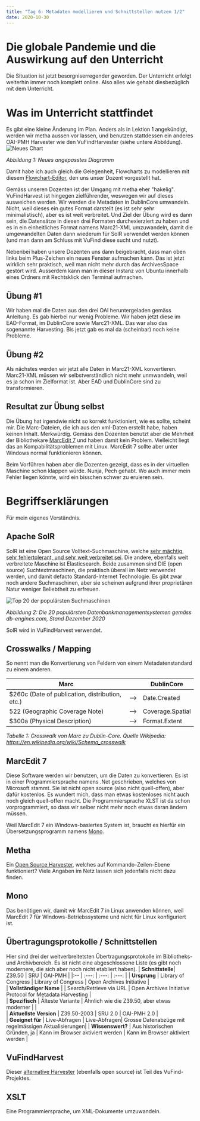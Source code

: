```yaml
---
title: "Tag 6: Metadaten modellieren und Schnittstellen nutzen 1/2"
date: 2020-10-30
---
```

# Die globale Pandemie und die Auswirkung auf den Unterricht
Die Situation ist jetzt besorgniserregender geworden. 
Der Unterricht erfolgt weiterhin immer noch komplett online. Also alles wie gehabt diesbezüglich mit dem Unterricht. 

# Was im Unterricht stattfindet
Es gibt eine kleine Änderung im Plan. 
Anders als in Lektion 1 angekündigt, werden wir metha aussen vor lassen, und benutzen stattdessen ein anderes OAI-PMH Harvester wie den VuFindHarvester (siehe untere Abbildung).   
![Neues Chart](https://raw.githubusercontent.com/charleswinkler/charleswinkler.github.io/master/_images/mermaid-diagram-20201223173923.png)

_Abbildung 1: Neues angepasstes Diagramm_

Damit habe ich auch gleich die Gelegenheit, Flowcharts zu modellieren mit diesem [Flowchart-Editor](https://felixlohmeier.de/dla/systemarchitektur.html), den uns unser Dozent vorgestellt hat. 

Gemäss unseren Dozenten ist der Umgang mit metha eher "hakelig". VuFindHarvest ist hingegen zielführender, weswegen wir auf dieses ausweichen werden. Wir werden die Metadaten in DublinCore umwandeln. Nicht, weil dieses ein gutes Format darstellt (es ist sehr sehr minimalistisch), aber es ist weit verbreitet. Und Ziel der Übung wird es dann sein, die Datensätze in diesen drei Formaten durchexierziert zu haben und es in ein einheitliches Format namens Marc21-XML umzuwandeln, damit die umgewandelten Daten dann wiederum für SolR verwendet werden können (und man dann am Schluss mit VuFind diese sucht und nutzt). 

Nebenbei haben unsere Dozenten uns dann beigebracht, dass man  oben links beim Plus-Zeichen ein neues Fenster aufmachen kann. Das ist jetzt wirklich sehr praktisch, weil man nicht mehr durch das ArchivesSpace gestört wird. Ausserdem kann man in dieser Instanz von Ubuntu innerhalb eines Ordners mit Rechtsklick den Terminal aufmachen. 

## Übung #1
Wir haben mal die Daten aus den drei OAI heruntergeladen gemäss Anleitung. Es gab hierbei nur wenig Probleme. Wir haben jetzt diese im EAD-Format, im DublinCore sowie Marc21-XML. Das war also das sogenannte Harvesting. Bis jetzt gab es mal da (scheinbar) noch keine Probleme. 

## Übung #2
Als nächstes werden wir jetzt alle Daten in Marc21-XML konvertieren. Marc21-XML müssen wir selbstverständlich nicht mehr unmwandeln, weil es ja schon im Zielformat ist. Aber EAD und DublinCore sind zu transformieren. 

## Resultat zur Übung selbst
Die Übung hat irgendwie nicht so korrekt funktioniert, wie es sollte, scheint mir. Die Marc-Dateien, die ich aus den xml-Daten erstellt habe, haben keinen Inhalt. Merkwürdig. Gemäss den Dozenten benutzt aber die Mehrheit der Bibliothekare [MarcEdit 7](#MarcEdit-7) und haben damit kein Problem. Vielleicht liegt das an Kompabilitätsproblemen mit Linux. 
MarcEdit 7 sollte aber unter Windows normal funktionieren können. 

Beim Vorführen haben aber die Dozenten gezeigt, dass es in der virtuellen Maschine schon klappen würde. Nunja, Pech gehabt. Wo auch immer mein Fehler liegen könnte, wird ein bisschen schwer zu eruieren sein. 

# Begriffserklärungen
Für mein eigenes Verständnis. 
## Apache SolR
SolR ist eine Open Source Volltext-Suchmaschine, welche [sehr mächtig, sehr fehlertolerant, und sehr weit verbreitet sei](https://www.bigdata-insider.de/was-ist-solr-a-728279/#:~:text=Zur%20Kommunikation%20nutzt%20SolR%20das,wie%20XML%2C%20JSON%20oder%20PDF.&text=Bei%20SolR%2C%20ausgesprochen%20%E2%80%9ESolar%E2%80%9C,dem%20Apache%2DLucene%2DProjekt.). Die andere, ebenfalls weit verbreitete Maschine ist Elasticsearch. Beide zusammen sind DIE (open source) Suchtextmaschinen, die praktisch überall im Netz verwendet werden, und damit defacto Standard-Internet Technologie. Es gibt zwar noch andere Suchmaschinen, aber sie scheinen aufgrund ihrer proprietären Natur weniger Beliebtheit zu erfreuen. 

![Top 20 der populärsten Suchmaschinen](https://raw.githubusercontent.com/charleswinkler/charleswinkler.github.io/master/_images/DB_Engine_ranks.png)

_Abbildung 2: Die 20 populärsten Datenbankmanagementsystemen gemäss db-engines.com, Stand Dezember 2020_

SolR wird in VuFindHarvest verwendet. 

## Crosswalks / Mapping
So nennt man die Konvertierung von Feldern von einem Metadatenstandard zu einem anderen. 

| Marc |  |DublinCore | 
|--------| --- | ---- | 
| $260c (Date of publication, distribution, etc.) | --> |Date.Created |
| 522 (Geographic Coverage Note)|--> | Coverage.Spatial |
| $300a (Physical Description)|--> | Format.Extent |

_Tabelle 1: Crosswalk von Marc zu Dublin-Core. Quelle Wikipedia: https://en.wikipedia.org/wiki/Schema_crosswalk_

## MarcEdit 7
Diese Software werden wir benutzen, um die Daten zu konvertieren. Es ist in einer Programmiersprache namens .Net geschrieben, welches von Microsoft stammt. Sie ist nicht open source (also nicht quell-offen), aber dafür kostenlos. Es wundert mich, dass man etwas kostenloses nicht auch noch gleich quell-offen macht. Die Programmiersprache XLST ist da schon vorprogrammiert, so dass wir selber nicht mehr noch etwas daran ändern müssen. 
 
Weil MarcEdit 7 ein Windows-basiertes System ist, braucht es hierfür ein Übersetzungsprogramm namens [Mono](#Mono). 

## Metha
Ein [Open Source Harvester](https://github.com/miku/metha), welches auf Kommando-Zeilen-Ebene funktioniert? Viele Angaben im Netz lassen sich jedenfalls nicht dazu finden. 

## Mono
Das benötigen wir, damit wir MarcEdit 7 in Linux anwenden können, weil MarcEdit 7 für Windows-Betriebssysteme und nicht für Linux konfiguriert ist. 

## Übertragungsprotokolle / Schnittstellen
Hier sind drei der weitverbreitetsten Übertragungsprotokolle im Bibliotheks- und Archivbereich. Es ist nicht eine abgeschlossene Liste (es gibt noch modernere, die sich aber noch nicht etabliert haben). 
| **Schnittstelle**| Z39.50 | SRU | OAI-PMH |
|:-- | :---: | :---: | :---: |
| **Ursprung** | Library of Congress | Library of Congress | Open Archives Initiative |  
| **Vollständiger Name** |  | Search/Retrieve via URL | Open Archives Initiative Protocol for Metadata Harvesting |  
| **Spezifisch** | Älteste Variante | Ähnlich wie die Z39.50, aber etwas moderner |  |   
| **Aktuellste Version** | Z39.50-2003 | SRU 2.0 | OAI-PMH 2.0 |   
| **Geeignet für** | Live-Abfragen | Live-Abfragen| Grosse Datenabzüge mit regelmässigen Aktualisierungen|
| **Wissenswert?** | Aus historischen Gründen, ja | Kann im Browser aktiviert werden | Kann im Browser aktiviert werden |

## VuFindHarvest
Dieser [alternative Harvester](https://github.com/vufind-org/vufindharvest) (ebenfalls open source)  ist Teil des VuFind-Projektes. 

## XSLT
Eine Programmiersprache, um XML-Dokumente umzuwandeln. 


